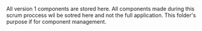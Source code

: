 All version 1 components are stored here. All components made during this scrum proccess wil be sotred here and not the full application. This folder's purpose if for component management.

